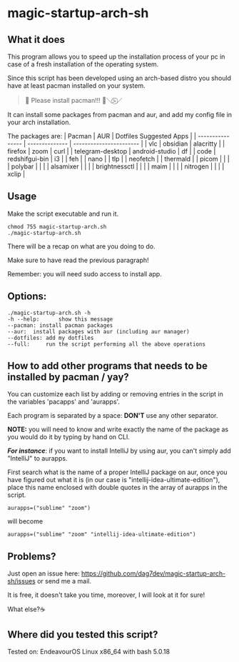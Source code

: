 # magic-startup-arch-sh
## What it does
This program allows you to speed up the installation process
of your pc in case of a fresh installation of the operating system.

Since this script has been developed using an arch-based distro
you should have at least pacman installed on your system.

> 🍒 Please install pacman!!! 🍒＼⍩⃝／

It can install some packages from pacman and aur, and add my config file in your arch installation.

The packages are:
| Pacman           | AUR            | Dotfiles Suggested Apps |
| ---------------- | -------------- | ----------------------- |
| vlc              | obsidian       | alacritty               |
| firefox          | zoom           | curl                    |
| telegram-desktop | android-studio | df                      |
| code             | redshifgui-bin | i3                      |
| feh              |                | nano                    |
| tlp              |                | neofetch                |
| thermald         |                | picom                   |
|                  |                | polybar                 |
|                  |                | alsamixer               |
|                  |                | brightnessctl           |
|                  |                | maim                    |
|                  |                | nitrogen                |
|                  |                | xclip                   |



## Usage
Make the script executable and run it.

```
chmod 755 magic-startup-arch.sh
./magic-startup-arch.sh
```
There will be a recap on what are you doing to do.

Make sure to have read the previous paragraph!

Remember: you will need sudo access to install app.

## Options:
```
./magic-startup-arch.sh -h
-h --help:		show this message
--pacman: install pacman packages
--aur:	install packages with aur (including aur manager)
--dotfiles:	add my dotfiles
--full:		run the script performing all the above operations
```

## How to add other programs that needs to be installed by pacman / yay?
You can customize each list by adding or removing entries in the script in the variables 'pacapps' and 'aurapps'.

Each program is separated by a space: **DON'T** use any other separator.

**NOTE:** you will need to know and write exactly the name of the package as you would do it by typing by hand on CLI.


***For instance***: if you want to install IntelliJ by using aur, you can't simply add "IntelliJ" to aurapps.

First search what is the name of a proper IntelliJ package on aur, once you have figured out what it is (in our case is "intellij-idea-ultimate-edition"), place this name enclosed with double quotes in the array of aurapps in the script.

```
aurapps=("sublime" "zoom")
```
will become
```
aurapps=("sublime" "zoom" "intellij-idea-ultimate-edition")
```

## Problems?
Just open an issue here: https://github.com/dag7dev/magic-startup-arch-sh/issues
or send me a mail.

It is free, it doesn't take you time, moreover, I will look at it for sure!

What else?☕ 

## Where did you tested this script?
Tested on: EndeavourOS Linux x86_64 with bash 5.0.18 

